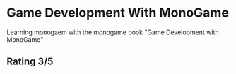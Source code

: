 # Game Development With MonoGame

Learning  monogaem with the monogame book "Game Development with MonoGame"


## Rating 3/5
